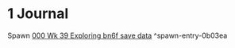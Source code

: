 # 1 Journal

Spawn [000 Wk 39 Exploring bn6f save data](entries/000%20Wk%2039%20Exploring%20bn6f%20save%20data.md) <a name="spawn-entry-0b03ea" />^spawn-entry-0b03ea
